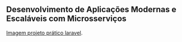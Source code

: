 ## Desenvolvimento de Aplicações Modernas e Escaláveis com Microsserviços

[Imagem projeto prático laravel](https://hub.docker.com/repository/docker/willesmar/laravel-projeto-pratico).


